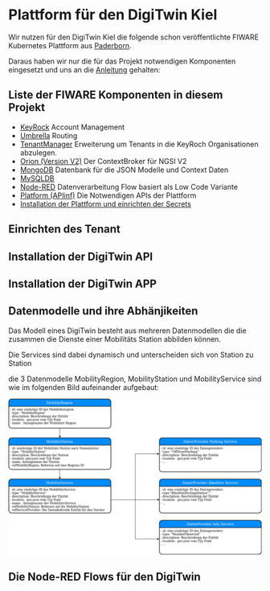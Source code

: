 # Plattform für den DigiTwin Kiel

Wir nutzen für den DigiTwin Kiel die folgende schon veröffentlichte FIWARE Kubernetes Plattform aus [Paderborn](https://gitlab.com/zentrale-open-data-plattform-paderborn/fiware "Zentrale OpenData Plattform").

Daraus haben wir nur die für das Projekt notwendigen Komponenten eingesetzt und uns an die [Anleitung](https://gitlab.com/zentrale-open-data-plattform-paderborn/fiware/documentation "Dokumentation der Zentrale OpenData Plattform") gehalten:

## Liste der FIWARE Komponenten in diesem Projekt

- [KeyRock](https://gitlab.com/zentrale-open-data-plattform-paderborn/fiware/keyrock "Dokumentation Keyrock") Account Management
- [Umbrella](https://gitlab.com/zentrale-open-data-plattform-paderborn/fiware/umbrella "Dokumentation Umbrella") Routing
- [TenantManager](https://gitlab.com/zentrale-open-data-plattform-paderborn/fiware/tenantmanager "Dokumentation TenantManager") Erweiterung um Tenants in die KeyRoch Organisationen abzulegen.
- [Orion (Version V2)](https://gitlab.com/zentrale-open-data-plattform-paderborn/fiware/orion "Dokumentation Orion") Der ContextBroker für NGSI V2
- [MongoDB](https://gitlab.com/zentrale-open-data-plattform-paderborn/fiware/mongo "Dokumentation MongoDB") Datenbank für die JSON Modelle und Context Daten
- [MySQLDB]()
- [Node-RED](https://gitlab.com/zentrale-open-data-plattform-paderborn/fiware/node-red-on-k8s "Dokumentation Node-RED") Datenverarbeitung Flow basiert als Low Code Variante
- [Platform (APIinf)](https://gitlab.com/zentrale-open-data-plattform-paderborn/fiware/platform "Dokumentation Platform") Die Notwendigen APIs der Plattform
- [Installation der Plattform und einrichten der Secrets](https://gitlab.com/zentrale-open-data-plattform-paderborn/fiware/installation/-/tree/master/platform-setup)

## Einrichten des Tenant

## Installation der DigiTwin API

## Installation der DigiTwin APP

## Datenmodelle und ihre Abhänjikeiten

Das Modell eines DigiTwin besteht aus mehreren Datenmodellen die die zusammen die Dienste einer Mobilitäts Station abbilden können.

Die Services sind dabei dynamisch und unterscheiden sich von Station zu Station

die 3 Datenmodelle MobilityRegion, MobilityStation und MobilityService sind wie im folgenden Bild aufeinander aufgebaut:

![Die Datenmodelle Mobility...](/images/MobilityModelle.png)

## Die Node-RED Flows für den DigiTwin






